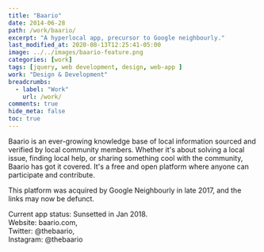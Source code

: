 ```yaml
---
title: "Baario"
date: 2014-06-28
path: /work/baario/
excerpt: "A hyperlocal app, precursor to Google neighbourly."
last_modified_at: 2020-08-13T12:25:41-05:00
image: ../../images/baario-feature.png
categories: [work]
tags: [jquery, web development, design, web-app ]
work: "Design & Development"
breadcrumbs:
  - label: "Work"
    url: /work/
comments: true
hide_meta: false
toc: true
---
```


Baario is an ever-growing knowledge base of local information sourced and verified by local community members. Whether it's about solving a local issue, finding local help, or sharing something cool with the community, Baario has got it covered. It's a free and open platform where anyone can participate and contribute.

This platform was acquired by Google Neighbourly in late 2017, and the links may now be defunct.

Current app status: Sunsetted in Jan 2018.<br>
Website: baario.com,<br>
Twitter: @thebaario,<br>
Instagram: @thebaario<br>
